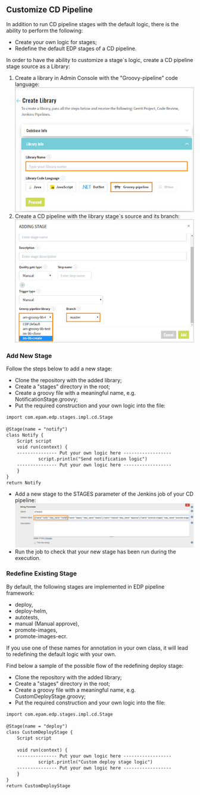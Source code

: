 ## Customize CD Pipeline

In addition to run CD pipeline stages with the default logic, there is the ability to perform the following:
* Create your own logic for stages;
* Redefine the default EDP stages of a CD pipeline.

In order to have the ability to customize a stage`s logic, create a CD pipeline stage source as a Library:
1. Create a library in Admin Console with the "Groovy-pipeline" code language:
![Groovy-pipeline](../readme-resource/create-library_choose-type.png "Groovy-pipeline")
2. Create a CD pipeline with the library stage`s source and its branch:
![Library-source](../readme-resource/cd-pipeline_stage-source.png "Library-source")

### Add New Stage

Follow the steps below to add a new stage:
- Clone the repository with the added library;
- Create a "stages" directory in the root;
- Create a groovy file with a meaningful name, e.g. NotificationStage.groovy;
- Put the required construction and your own logic into the file:
```
import com.epam.edp.stages.impl.cd.Stage
 
@Stage(name = "notify")
class Notify {
    Script script
    void run(context) {
    --------------- Put your own logic here ------------------
            script.println("Send notification logic")
    --------------- Put your own logic here ------------------
    }
}
return Notify
```
- Add a new stage to the STAGES parameter of the Jenkins job of your CD pipeline:
![Stages-parameter](../readme-resource/stages-json.png "Stages-parameter")
- Run the job to check that your new stage has been run during the execution.

### Redefine Existing Stage

By default, the following stages are implemented in EDP pipeline framework:
- deploy,
- deploy-helm,
- autotests,
- manual (Manual approve),
- promote-images,
- promote-images-ecr.

If you use one of these names for annotation in your own class, it will lead to redefining the default logic with your own.

Find below a sample of the possible flow of the redefining deploy stage:
- Clone the repository with the added library;
- Create a "stages" directory in the root;
- Create a groovy file with a meaningful name, e.g. CustomDeployStage.groovy;
- Put the required construction and your own logic into the file:
```
import com.epam.edp.stages.impl.cd.Stage
 
@Stage(name = "deploy")
class CustomDeployStage {
    Script script

    void run(context) {
    --------------- Put your own logic here ------------------
            script.println("Custom deploy stage logic")
    --------------- Put your own logic here ------------------
    }
}
return CustomDeployStage
```